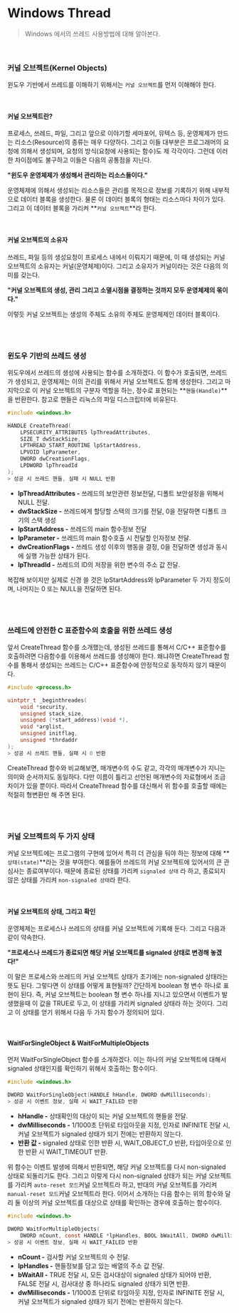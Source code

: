 # Windows Thread

> Windows 에서의 쓰레드 사용방법에 대해 알아본다.

<br>

### 커널 오브젝트(Kernel Objects)

윈도우 기반에서 쓰레드를 이해하기 위해서는 `커널 오브젝트`를 먼저 이해해야 한다. 

<br>

#### 커널 오브젝트란?

프로세스, 쓰레드, 파일, 그리고 앞으로 이야기할 세마포어, 뮤텍스 등, 운영체제가 만드는 리소스(Resource)의 종류는 매우 다양하다. 그리고 이들 대부분은 프로그래머의 요청에 의해서 생성되며, 요청의 방식(요청에 사용되는 함수)도 제 각각이다. 그런데 이러한 차이점에도 불구하고 이들은 다음의 공통점을 지닌다.

**"윈도우 운영체제가 생성해서 관리하는 리소스들이다."**

운영체제에 의해서 생성되는 리소스들은 관리를 목적으로 정보를 기록하기 위해 내부적으로 데이터 블록을 생성한다. 물론 이 데이터 블록의 형태는 리소스마다 차이가 있다. 그리고 이 데이터 블록을 가리켜 **`커널 오브젝트`**라 한다. 

<br>

#### 커널 오브젝트의 소유자

쓰레드, 파일 등의 생성요청이 프로세스 내에서 이뤄지기 때문에, 이 때 생성되는 커널 오브젝트의 소유자는 커널(운영체제)이다. 그리고 소유자가 커널이라는 것은 다음의 의미를 갖는다.

**"커널 오브젝트의 생성, 관리 그리고 소멸시점을 결정하는 것까지 모두 운영체제의 몪이다."**

이렇듯 커널 오브젝트는 생성의 주체도 소유의 주체도 운영체제인 데이터 블록이다.

<br>

<br>

### 윈도우 기반의 쓰레드 생성

위도우에서 쓰레드의 생성에 사용되는 함수를 소개하겠다. 이 함수가 호출되면, 쓰레드가 생성되고, 운영체제는 이의 관리를 위해서 커널 오브젝트도 함께 생성한다. 그리고 마지막으로 이 커널 오브젝트의 구분자 역할을 하는, 정수로 표현되는 **`핸들(Handle)`**을 반환한다. 참고로 핸들은 리눅스의 파일 디스크립터에 비유된다.

```c
#include <windows.h>

HANDLE CreateThread(
	LPSECURITY_ATTRIBUTES lpThreadAttributes,
	SIZE_T dwStackSize,
	LPTHREAD_START_ROUTINE lpStartAddress,
	LPVOID lpParameter,
	DWORD dwCreationFlags,
	LPDWORD lpThreadId
);
> 성공 시 쓰레드 핸들, 실패 시 NULL 반환
```

* **lpThreadAttributes -** 쓰레드의 보안관련 정보전달, 디폴트 보안설정을 위해서 NULL 전달.
* **dwStackSize -** 쓰레드에게 할당할 스택의 크기를 전달, 0을 전달하면 디폴트 크기의 스택 생성
* **lpStartAddress -** 쓰레드의 main 함수정보 전달
* **lpParameter -** 쓰레드의 main 함수호출 시 전달할 인자정보 전달.
* **dwCreationFlags -** 쓰레드 생성 이후의 행동을 결정, 0을 전달하면 생성과 동시에 실행 가능한 상태가 된다.
* **lpThreadId -** 쓰레드의 ID의 저장을 위한 변수의 주소 값 전달.

복잡해 보이지만 실제로 신경 쓸 것은 lpStartAddress와 lpParameter 두 가지 정도이며, 나머지는 0 또는 NULL을 전달하면 된다.

<br>

<br>

### 쓰레드에 안전한 C 표준함수의 호출을 위한 쓰레드 생성

앞서 CreateThread 함수를 소개했는데, 생성된 쓰레드를 통해서 C/C++ 표준함수를 호출하려면 다음함수를 이용해서 쓰레드를 생성해야 한다. 왜냐하면 CreateThread 함수를 통해서 생성되는 쓰레드는 C/C++ 표준함수에 안정적으로 동작하지 않기 때문이다.

```c
#include <process.h>

uintptr_t _beginthreades(
	void *security,
	unsigned stack_size,
	unsigned (*start_address)(void *),
	void *arglist,
	unsigned initflag,
	unsigned *thrdaddr
);
> 성공 시 쓰레드 핸들, 실패 시 0 반환
```

CreateThread 함수와 비교해보면, 매개변수의 수도 같고, 각각의 매개변수가 지니는 의미와 순서까지도 동일하다. 다만 이름이 틀리고 선언된 매개변수의 자료형에서 조금 차이가 있을 뿐이다. 따라서 CreateThread 함수를 대신해서 위 함수를 호출할 때에는 적절히 형변환만 해 주면 된다.

<br>

<br>

### 커널 오브젝트의 두 가지 상태

커널 오브젝트에는 프로그램의 구현에 있어서 특히 더 관심을 둬야 하는 정보에 대해 **`상태(state)`**라는 것을 부여한다. 예를들어 쓰레드의 커널 오브젝트에 있어서의 큰 관심사는 종료여부이다. 때문에 종료된 상태를 가리켜 `signaled 상태` 라 하고, 종료되지 않은 상태를 가리켜 `non-signaled 상태`라 한다.

<br>

#### 커널 오브젝트의 상태, 그리고 확인

운영체제는 프로세스나 쓰레드의 상태를 커널 오브젝트에 기록해 둔다. 그리고 다음과 같이 약속한다.

**"프로세스나 쓰레드가 종료되면 해당 커널 오브젝트를 signaled 상태로 변경해 놓겠다!"**

이 말은 프로세스와 쓰레드의 커널 오브젝트 상태가 초기에는 non-signaled 상태라는 뜻도 된다. 그렇다면 이 상태를 어떻게 표현될까? 간단하게 boolean 형 변수 하나로 표현이 된다. 즉, 커널 오브젝트는 boolean 형 변수 하나를 지니고 있으면서 이벤트가 발생했을때 이 값을 TRUE로 두고, 이 상태를 가리켜 signaled 상태라 하는 것이다. 그리고 이 상태를 얻기 위해서 다음 두 가지 함수가 정의되어 있다.

<br>

#### WaitForSingleObject &#38; WaitForMultipleObjects

먼저 WaitForSingleObject 함수를 소개하겠다. 이는 하나의 커널 오브젝트에 대해서 signaled 상태인지를 확인하기 위해서 호출하는 함수이다.

```c
#include <windows.h>

DWORD WaitForSingleObject(HANDLE hHandle, DWORD dwMilliseconds);
> 성공 시 이벤트 정보, 실패 시 WAIT_FAILED 반환
```

* **hHandle -** 상태확인의 대상이 되는 커널 오브젝트의 핸들을 전달.
* **dwMilliseconds -** 1/1000초 단위로 타임아웃을 지정, 인자로 INFINITE 전달 시, 커널 오브젝트가 signaled 상태가 되기 전에는 반환하지 않는다.
* **반환 값 -** signaled 상태로 인한 반환 시, WAIT_OBJECT_0 반환, 타임아웃으로 인한 반환 시 WAIT_TIMEOUT 반환.

위 함수는 이벤트 발생에 의해서 반환되면, 해당 커널 오브젝트를 다시 non-signaled 상태로 되돌리기도 한다. 그리고 이렇게 다시 non-signaled 상태가 되는 커널 오브젝트를 가리켜 `auto-reset 모드`커널 오브젝트라 하고, 반대의 커널 오브젝트를 가리켜 `manual-reset 모드`커널 오브젝트라 한다. 이어서 소개하는 다음 함수는 위의 함수와 달리 둘 이상의 커널 오브젝트를 대상으로 상태를 확인하는 경우에 호출하는 함수이다.

```c
#include <windows.h>

DWORD WaitForMultipleObjects(
	DWORD nCount, const HANDLE *lpHandles, BOOL bWaitAll, DWORD dwMilliseconds);
> 성공 시 이벤트 정보, 실패 시 WAIT_FAILED 반환
```

* **nCount -** 검사할 커널 오브젝트의 수 전달.
* **lpHandles -** 핸들정보를 담고 있는 배열의 주소 값 전달.
* **bWaitAll -** TRUE 전달 시, 모든 검사대상이 signaled 상태가 되어야 반환, FALSE 전달 시, 검사대상 중 하나라도 signaled 상태가 되면 반환.
* **dwMilliseconds -** 1/1000초 단위로 타임아웃 지정, 인자로 INFINITE 전달 시, 커널 오브젝트가 signaled 상태가 되기 전에는 반환하지 않는다.

